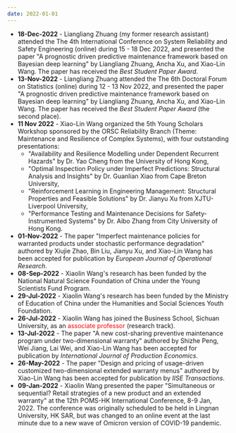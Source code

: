 ```yaml
---
date: 2022-01-01
---
```

<ul>
  <li><b>18-Dec-2022</b> - Liangliang Zhuang (my former research assistant) attended the The 4th International Conference on System Reliability and Safety Engineering (online) during 15 - 18 Dec 2022, and presented the paper "A prognostic driven predictive maintenance framework based on Bayesian deep learning" by Liangliang Zhuang, Ancha Xu, and Xiao-Lin Wang. ​The paper has received the <i>Best Student Paper Award</i>.</li>
  <li><b>13-Nov-2022</b> - Liangliang Zhuang attended the The 6th Doctoral Forum on Statistics (online) during 12 - 13 Nov 2022, and presented the paper "A prognostic driven predictive maintenance framework based on Bayesian deep learning" by Liangliang Zhuang, Ancha Xu, and Xiao-Lin Wang. ​The paper has received the <i>Best Student Paper Award</i> (the second place).</li>
  <li><b>11 Nov 2022</b> - Xiao-Lin Wang organized the 5th Young Scholars Workshop sponsored by the ORSC Reliability Branch (Theme: <font font-family="Microsoft YaHei">Maintenance and Resilience of Complex Systems</font>), with four outstanding presentations: 
    <ul>
      <li>"Availability and Resilience Modelling under Dependent Recurrent Hazards" by Dr. Yao Cheng from the University of Hong Kong,</li>
      <li>"Optimal Inspection Policy under Imperfect Predictions: Structural Analysis and Insights" by Dr. Guanlian Xiao from Cape Breton University,</li>
      <li>"Reinforcement Learning in Engineering Management: Structural Properties and Feasible Solutions" by Dr. Jianyu Xu from XJTU-Liverpool University,</li>
      <li>"Performance Testing and Maintenance Decisions for Safety-Instrumented Systems" by Dr. Aibo Zhang from City University of Hong Kong.</li>
    </ul>
    </li>
  <li><b>01-Nov-2022</b> - The paper "Imperfect maintenance policies for warranted products under stochastic performance degradation" authored by Xiujie Zhao, Bin Liu, Jianyu Xu, and Xiao-Lin Wang has been accepted for publication by <i>European Journal of Operational Research</i>.</li>
  <li><b>08-Sep-2022</b> - Xiaolin Wang's research has been funded by the National Natural Science Foundation of China under the Young Scientists Fund Program.</li>
  <li><b>29-Jul-2022</b> - Xiaolin Wang's research has been funded by the Ministry of Education of China under the Humanities and Social Sciences Youth Foundation.</li>
  <li><b>26-Jul-2022</b> - Xiaolin Wang has joined the Business School, Sichuan University, as an <font color="#FF0000">associate professor</font> (research track).</li>
  <li><b>13-Jul-2022</b> - The paper "A new cost-sharing preventive maintenance program under two-dimensional warranty" authored by Shizhe Peng, Wei Jiang, Lai Wei, and Xiao-Lin Wang has been accepted for publication by <i>International Journal of Production Economics</i>.</li>
  <li><b>26-May-2022</b> - The paper "Design and pricing of usage-driven customized two-dimensional extended warranty menus" authored by Xiao-Lin Wang has been accepted for publication by <i>IISE Transactions</i>.</li>
  <li><b>09-Jan-2022</b> - Xiaolin Wang presented the paper "Simultaneous or sequential? Retail strategies of a new product and an extended warranty" at the 12th POMS-HK International Conference, 8-9 Jan, 2022. The conference was originally scheduled to be held in Lingnan University, HK SAR, but was changed to an online event at the last minute due to a new wave of Omicron version of COVID-19 pandemic.</li>
<ul>
